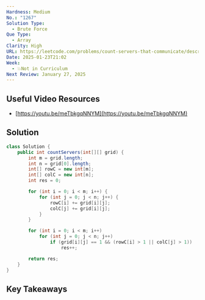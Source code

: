 ```yaml
---
Hardness: Medium
No.: "1267"
Solution Type:
  - Brute Force
Que Type:
  - Array
Clarity: High
URL: https://leetcode.com/problems/count-servers-that-communicate/description/
Date: 2025-01-23T21:02
Week:
  - 💥Not in Curriculum
Next Review: January 27, 2025
---
```


## Useful Video Resources

- [https://youtu.be/meTbkgqNNYM](https://youtu.be/meTbkgqNNYM)

## Solution

```Java
class Solution {
    public int countServers(int[][] grid) {
        int m = grid.length;
        int n = grid[0].length;
        int[] rowC = new int[m];
        int[] colC = new int[n];
        int res = 0;

        for (int i = 0; i < m; i++) {
            for (int j = 0; j < n; j++) {
                rowC[i] += grid[i][j];
                colC[j] += grid[i][j];
            }
        }

        for (int i = 0; i < m; i++)
            for (int j = 0; j < n; j++)
                if (grid[i][j] == 1 && (rowC[i] > 1 || colC[j] > 1))
                    res++;

        return res;
    }
}
```

## Key Takeaways